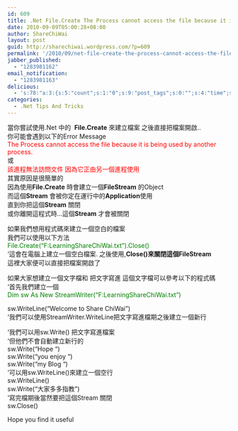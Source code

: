```yaml
---
id: 609
title: .Net File.Create The Process cannot access the file because it is being used by another process. File.Create 該進程無法訪問文件 因為它正由另一個進程使用
date: 2010-09-09T05:00:28+08:00
author: ShareChiWai
layout: post
guid: http://sharechiwai.wordpress.com/?p=609
permalink: '/2010/09/net-file-create-the-process-cannot-access-the-file-because-it-is-being-used-by-another-process-file-create-%e8%a9%b2%e9%80%b2%e7%a8%8b%e7%84%a1%e6%b3%95%e8%a8%aa%e5%95%8f%e6%96%87%e4%bb%b6-%e5%9b%a0/'
jabber_published:
  - "1283981162"
email_notification:
  - "1283981163"
delicious:
  - 's:78:"a:3:{s:5:"count";s:1:"0";s:9:"post_tags";s:0:"";s:4:"time";s:10:"1284381900";}";'
categories:
  - .Net Tips And Tricks
---
```

當你嘗試使用.Net 中的  **File.Create** 來建立檔案 之後直接把檔案開啟..  
你可能會遇到以下的Error Message  
<span style="color: #ff0000;">The Process cannot access the file because it is being used by another process.</span>  
或  
<span style="color: #ff0000;">該進程無法訪問文件 因為它正由另一個進程使用</span>  
[<img title="msg" src="https://i0.wp.com/farm6.static.flickr.com/5067/5688394582_fdf4269ba0.jpg?w=625" alt="" data-recalc-dims="1" />](https://i0.wp.com/farm6.static.flickr.com/5067/5688394582_fdf4269ba0.jpg)  
其實原因是很簡單的  
因為使用**File.Create** 時會建立一個**FileStream** 的Object  
而這個**Stream** 會被你定在運行中的**Application**使用  
直到你把這個**Stream** 關閉  
或你離開這程式時&#8230;這個**Stream** 才會被關閉

如果我們想用程式碼來建立一個空白的檔案  
我們可以使用以下方法  
<span style="color: #008000;">File.Create(&#8220;F:LearningShareChiWai.txt&#8221;).Close()</span>  
&#8216;這會在電腦上建立一個空白檔案. 之後使用,**Close()**來關閉這個**FileStream**  
這裡大家便可以直接把檔案開啟了

如果大家想建立一個文字檔和 把文字寫進 這個文字檔可以參考以下的程式碼  
&#8216;首先我們建立一個  
<span style="color: #008000;">Dim sw As New StreamWriter(&#8220;F:LearningShareChiWai.txt&#8221;)</span>

sw.WriteLine(&#8220;Welcome to Share ChiWai&#8221;)  
&#8216;我們可以使用StreamWriter.WriteLine把文字寫進檔期之後建立一個新行

&#8216;我們可以用sw.Write() 把文字寫進檔案  
&#8216;但他們不會自動建立新行的  
sw.Write(&#8220;Hope &#8220;)  
sw.Write(&#8220;you enjoy &#8220;)  
sw.Write(&#8220;my Blog &#8220;)  
&#8216;可以用sw.WriteLine()來建立一個空行  
sw.WriteLine()  
sw.Write(&#8220;大家多多指教&#8221;)  
&#8216;寫完檔期後當然要把這個Stream 關閉  
sw.Close()

Hope you find it useful
